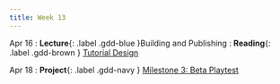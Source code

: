 ```yaml
---
title: Week 13
---
```


Apr 16
: **Lecture**{: .label .gdd-blue }Building and Publishing
: **Reading**{: .label .gdd-brown } [Tutorial Design]

Apr 18
: **Project**{: .label .gdd-navy } [Milestone 3: Beta Playtest]

[Tutorial Design]: https://gamedevelopment.tutsplus.com/tutorials/the-many-ways-to-show-the-player-how-its-done-with-in-game-tutorials--gamedev-400

[Milestone 3: Beta Playtest]: ../pages/projects/project3/project3
